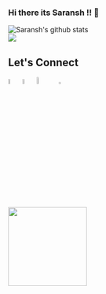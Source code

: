### Hi there its Saransh !! 👋

<img align="center" src="https://github-readme-stats.vercel.app/api?username=saranshkhulbe7&show_icons=true&include_all_commits=true&theme=gruvbox" alt="Saransh's      github stats"/>

<br>
  <img align="center" src="https://github-readme-stats.vercel.app/api/top-langs/?username=saranshkhulbe7&theme=gruvbox" />

## Let's Connect

<a href="https://www.linkedin.com/in/saransh-khulbe-5ab342189/">
     <img src="https://www.flaticon.com/svg/static/icons/svg/145/145807.svg" height="5%"; width="5%"; margin-left:20px;></img></a>

<a href="https://twitter.com/KhulbeSaransh">
  <img src="https://www.flaticon.com/svg/static/icons/svg/889/889147.svg" height="5%" ; width="5%" ; margin-left:0px;></img></a>   

<a href="https://www.codechef.com/users/saranshkhulbe7">
  <img src="https://1.bp.blogspot.com/-svSVcY5RCZ0/WczaWkmnnuI/AAAAAAAABhQ/rrGYYYN_cJsbufXTXpd50CJc8-vJ4dZqQCLcBGAs/s1600/fb-image-icon.png" height="6%" ; width="8%" ; margin-left:20px;></img></a>

<a href="https://www.hackerrank.com/saranshkhulbe7">
  <img src="https://upload.wikimedia.org/wikipedia/commons/6/65/HackerRank_logo.png" height="3%" ; width="6.5%" ;></img></a>


  ##
   <img src="https://komarev.com/ghpvc/?username=saranshkhulbe7" width=160px/>
